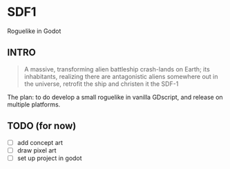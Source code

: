 # SDF1
Roguelike in Godot

## INTRO
> A massive, transforming alien battleship crash-lands on Earth; its inhabitants, realizing there are antagonistic aliens somewhere out in the universe, retrofit the ship and christen it the SDF-1

The plan: to do develop a small roguelike in vanilla GDscript, and release on multiple platforms.

## TODO (for now)

- [ ] add concept art
- [ ] draw pixel art
- [ ] set up project in godot
